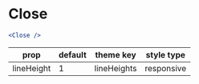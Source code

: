 # Close

```.jsx
<Close />
```

prop | default | theme key | style type
---|---|---|---
lineHeight | 1 | lineHeights | responsive